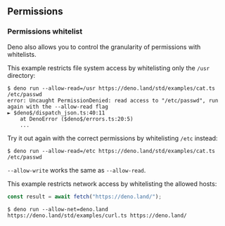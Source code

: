 ## Permissions

<!-- TODO(lucacasonato): what are permissions -->

<!-- TODO(lucacasonato): description of all permissions -->

### Permissions whitelist

Deno also allows you to control the granularity of permissions with whitelists.

This example restricts file system access by whitelisting only the `/usr`
directory:

```shell
$ deno run --allow-read=/usr https://deno.land/std/examples/cat.ts /etc/passwd
error: Uncaught PermissionDenied: read access to "/etc/passwd", run again with the --allow-read flag
► $deno$/dispatch_json.ts:40:11
    at DenoError ($deno$/errors.ts:20:5)
    ...
```

Try it out again with the correct permissions by whitelisting `/etc` instead:

```shell
$ deno run --allow-read=/etc https://deno.land/std/examples/cat.ts /etc/passwd
```

`--allow-write` works the same as `--allow-read`.

This example restricts network access by whitelisting the allowed hosts:

```ts
const result = await fetch("https://deno.land/");
```

```shell
$ deno run --allow-net=deno.land https://deno.land/std/examples/curl.ts https://deno.land/
```

